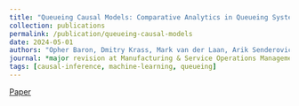 ```yaml
---
title: "Queueing Causal Models: Comparative Analytics in Queueing Systems"
collection: publications
permalink: /publication/queueing-causal-models
date: 2024-05-01
authors: "Opher Baron, Dmitry Krass, Mark van der Laan, Arik Senderovich, Zhenghang Xu"
journal: *major revision at Manufacturing & Service Operations Management (M&SOM), under 3rd round review*
tags: [causal-inference, machine-learning, queueing]
---
```

[Paper](https://papers.ssrn.com/sol3/papers.cfm?abstract_id=5104446)

